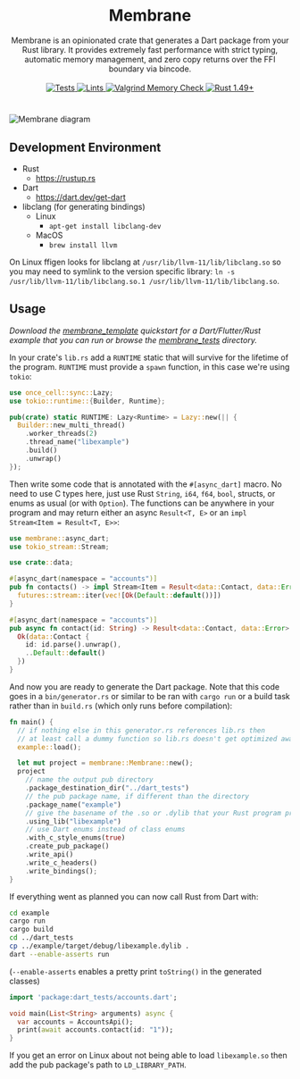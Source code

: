 <h1 align="center">Membrane</h1>
<div align="center">
  Membrane is an opinionated crate that generates a Dart package from your Rust library. It provides extremely fast performance with strict typing, automatic memory management, and zero copy returns over the FFI boundary via bincode.
</div>

<br />

<div align="center">
  <a href="https://github.com/jerel/membrane">
    <img src="https://github.com/jerel/membrane/workflows/Tests/badge.svg"
      alt="Tests" />
  </a>
  <a href="https://github.com/jerel/membrane">
    <img src="https://github.com/jerel/membrane/workflows/Clippy%20%26%20Format/badge.svg"
      alt="Lints" />
  </a>
  <a href="https://github.com/jerel/membrane">
    <img src="https://github.com/jerel/membrane/workflows/Valgrind%20Memory%20Check/badge.svg"
      alt="Valgrind Memory Check" />
  </a>
  <a href="https://github.com/jerel/membrane">
    <img src="https://img.shields.io/badge/rust-1.49%2B-orange.svg"
      alt="Rust 1.49+" />
  </a>
</div>

<h1 align="center"></h1>

![Membrane diagram](https://user-images.githubusercontent.com/322706/138164299-6a29158e-3d52-4981-a7b6-a3bfc0368823.png)

## Development Environment

* Rust
  * https://rustup.rs
* Dart
  * https://dart.dev/get-dart
* libclang (for generating bindings)
  * Linux
    * `apt-get install libclang-dev`
  * MacOS
    * `brew install llvm`

On Linux ffigen looks for libclang at `/usr/lib/llvm-11/lib/libclang.so` so you may need to symlink to the version specific library: `ln -s /usr/lib/llvm-11/lib/libclang.so.1 /usr/lib/llvm-11/lib/libclang.so`.

## Usage

_Download the [membrane_template](https://github.com/jerel/membrane_template) quickstart for a Dart/Flutter/Rust example that you can run
or browse the [membrane_tests](https://github.com/jerel/membrane/tree/main/membrane_tests) directory._

In your crate's `lib.rs` add a `RUNTIME` static that will survive for the lifetime of the program. `RUNTIME` must provide a `spawn` function, in this case we're using `tokio`:
``` rust
use once_cell::sync::Lazy;
use tokio::runtime::{Builder, Runtime};

pub(crate) static RUNTIME: Lazy<Runtime> = Lazy::new(|| {
  Builder::new_multi_thread()
    .worker_threads(2)
    .thread_name("libexample")
    .build()
    .unwrap()
});
```

Then write some code that is annotated with the `#[async_dart]` macro. No need to use C types here, just use Rust `String`, `i64`, `f64`, `bool`, structs, or enums as usual (or with `Option`). The functions can be anywhere in your program and may return either an async `Result<T, E>` or an `impl Stream<Item = Result<T, E>>`:

``` rust
use membrane::async_dart;
use tokio_stream::Stream;

use crate::data;

#[async_dart(namespace = "accounts")]
pub fn contacts() -> impl Stream<Item = Result<data::Contact, data::Error>> {
  futures::stream::iter(vec![Ok(Default::default())])
}

#[async_dart(namespace = "accounts")]
pub async fn contact(id: String) -> Result<data::Contact, data::Error> {
  Ok(data::Contact {
    id: id.parse().unwrap(),
    ..Default::default()
  })
}
```

And now you are ready to generate the Dart package. Note that this code goes in a `bin/generator.rs` or similar to be ran with `cargo run` or a build task rather than in `build.rs` (which only runs before compilation):

``` rust
fn main() {
  // if nothing else in this generator.rs references lib.rs then
  // at least call a dummy function so lib.rs doesn't get optimized away
  example::load();

  let mut project = membrane::Membrane::new();
  project
    // name the output pub directory
    .package_destination_dir("../dart_tests")
    // the pub package name, if different than the directory
    .package_name("example")
    // give the basename of the .so or .dylib that your Rust program provides
    .using_lib("libexample")
    // use Dart enums instead of class enums
    .with_c_style_enums(true)
    .create_pub_package()
    .write_api()
    .write_c_headers()
    .write_bindings();
}
```

If everything went as planned you can now call Rust from Dart with:

``` bash
cd example
cargo run
cargo build
cd ../dart_tests
cp ../example/target/debug/libexample.dylib .
dart --enable-asserts run
```
(`--enable-asserts` enables a pretty print `toString()` in the generated classes)

``` dart
import 'package:dart_tests/accounts.dart';

void main(List<String> arguments) async {
  var accounts = AccountsApi();
  print(await accounts.contact(id: "1"));
}
```

If you get an error on Linux about not being able to load `libexample.so` then add the pub package's path to `LD_LIBRARY_PATH`.
